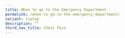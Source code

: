 ```yaml
---
title: When to go to the Emergency Department
permalink: /when-to-go-to-the-emergency-department/
variant: tiptap
description: ""
third_nav_title: Chest Pain
---
```

<p></p>